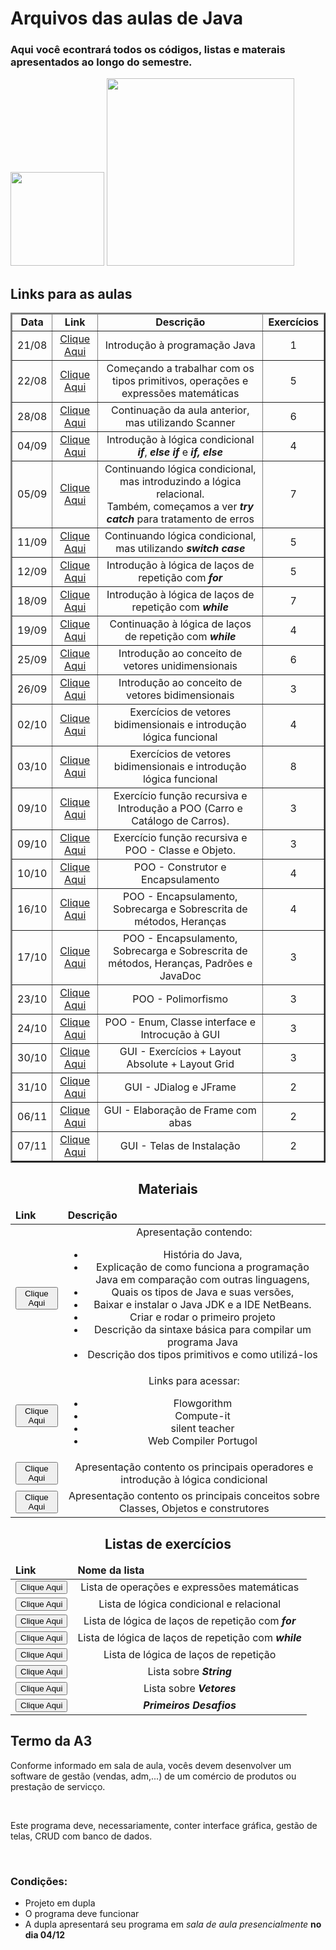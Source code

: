 <div>
<h1>Arquivos das aulas de Java</h1>
<h3>Aqui você econtrará todos os códigos, listas e materais apresentados ao longo do semestre.</h3>
</div>
<div>
<img height="150em" src="https://github-readme-stats.vercel.app/api?username=jcoghi&theme=dracula"/>

<img height="300em" src="https://github-readme-stats.vercel.app/api/top-langs/?username=jcoghi&theme=dracula"/>
</div>
<div>
<h2 aling="center"> Links para as aulas</h2>
<table border=2>
<thead>
<tr>
<td align="center"><strong>Data</strong></td>
<td align="center"><strong>Link</strong></td>
<td align="center"><strong>Descrição<strong></td>
<td align="center"><strong>Exercícios</strong></td>
</tr>
</thead>
<tbody>
<tr>
<td align="center">21/08</td>
<td align="center"><a href="https://github.com/jcoghi/Aula_Java_2023-2/tree/main/aula0821">Clique Aqui</a></td>
<td align="center">Introdução à programação Java</td>
<td align="center">1</td>
</tr>
<tr>
<td align="center">22/08</td>
<td align="center"><a href="https://github.com/jcoghi/Aula_Java_2023-2/tree/main/aula0822">Clique Aqui</a></td>
<td align="center">Começando a trabalhar com os tipos primitivos, operações e expressões matemáticas</td>
<td align="center">5</td>
</tr>
<tr>
<td align="center">28/08</td>
<td align="center"><a href="https://github.com/jcoghi/Aula_Java_2023-2/tree/main/aula0828">Clique Aqui</a></td>
<td align="center">Continuação da aula anterior, mas utilizando Scanner</td>
<td align="center">6</td>
</tr>
<tr>
<td align="center">04/09</td>
<td align="center"><a href="https://github.com/jcoghi/Aula_Java_2023-2/tree/main/aula0904">Clique Aqui</a></td>
<td align="center">Introdução à lógica condicional <strong><em>if</em></strong>, <strong><em>else if</em></strong> e <strong><em>if, else </em></strong></td>
<td align="center">4</td>
</tr>
<tr>
<td align="center">05/09</td>
<td align="center"><a href="https://github.com/jcoghi/Aula_Java_2023-2/tree/main/aula0905">Clique Aqui</a></td>
<td align="center">Continuando lógica condicional, mas introduzindo a lógica relacional.<br>Também, começamos a ver <strong><em>try catch</em></strong> para tratamento de erros</td>
<td align="center">7</td>
</tr>
<tr>
<td align="center">11/09</td>
<td align="center"><a href="https://github.com/jcoghi/Aula_Java_2023-2/tree/main/aula0911">Clique Aqui</a></td>
<td align="center">Continuando lógica condicional, mas utilizando <strong><em>switch case</em><strong></td>
<td align="center">5</td>
</tr>
<tr>
<td align="center">12/09</td>
<td align="center"><a href="https://github.com/jcoghi/Aula_Java_2023-2/tree/main/aula0912">Clique Aqui</a></td>
<td align="center">Introdução à lógica de laços de repetição com <strong><em>for</em><strong></td>
<td align="center">5</td>
</tr>
<tr>
<td align="center">18/09</td>
<td align="center"><a href="https://github.com/jcoghi/Aula_Java_2023-2/tree/main/aula0918">Clique Aqui</a></td>
<td align="center">Introdução à lógica de laços de repetição com <strong><em>while</em><strong></td>
<td align="center">7</td>
</tr>
<tr>
<td align="center">19/09</td>
<td align="center"><a href="https://github.com/jcoghi/Aula_Java_2023-2/tree/main/aula0919">Clique Aqui</a></td>
<td align="center">Continuação à lógica de laços de repetição com <strong><em>while</em><strong></td>
<td align="center">4</td>
</tr>
<tr>
<td align="center">25/09</td>
<td align="center"><a href="https://github.com/jcoghi/Aula_Java_2023-2/tree/main/aula0925">Clique Aqui</a></td>
<td align="center">Introdução ao conceito de vetores unidimensionais</td>
<td align="center">6</td>
</tr>
<tr>
<td align="center">26/09</td>
<td align="center"><a href="https://github.com/jcoghi/Aula_Java_2023-2/tree/main/aula0926">Clique Aqui</a></td>
<td align="center">Introdução ao conceito de vetores bidimensionais</td>
<td align="center">3</td>
</tr>
<tr>
<td align="center">02/10</td>
<td align="center"><a href="https://github.com/jcoghi/Aula_Java_2023-2/tree/main/aula1002">Clique Aqui</a></td>
<td align="center">Exercícios de vetores bidimensionais e introdução lógica funcional</td>
<td align="center">4</td>
</tr>
<tr>
<td align="center">03/10</td>
<td align="center"><a href="https://github.com/jcoghi/Aula_Java_2023-2/tree/main/aula1003">Clique Aqui</a></td>
<td align="center">Exercícios de vetores bidimensionais e introdução lógica funcional</td>
<td align="center">8</td>
</tr>
<tr>
<td align="center">09/10</td>
<td align="center"><a href="https://github.com/jcoghi/Aula_Java_2023-2/tree/main/aula1009">Clique Aqui</a></td>
<td align="center">Exercício função recursiva e Introdução a POO (Carro e Catálogo de Carros). </td>
<td align="center">3</td>
</tr>
<tr>
<td align="center">09/10</td>
<td align="center"><a href="https://github.com/jcoghi/Aula_Java_2023-2/tree/main/aula1009">Clique Aqui</a></td>
<td align="center">Exercício função recursiva e POO - Classe e Objeto. </td>
<td align="center">3</td>
</tr>
<tr>
<td align="center">10/10</td>
<td align="center"><a href="https://github.com/jcoghi/Aula_Java_2023-2/tree/main/aula1010">Clique Aqui</a></td>
<td align="center">POO - Construtor e Encapsulamento</td>
<td align="center">4</td>
</tr>
<tr>
<td align="center">16/10</td>
<td align="center"><a href="https://github.com/jcoghi/Aula_Java_2023-2/tree/main/aula1016">Clique Aqui</a></td>
<td align="center">POO - Encapsulamento, Sobrecarga e Sobrescrita de métodos, Heranças</td>
<td align="center">4</td>
</tr>
<tr>
<td align="center">17/10</td>
<td align="center"><a href="https://github.com/jcoghi/Aula_Java_2023-2/tree/main/aula1017">Clique Aqui</a></td>
<td align="center">POO - Encapsulamento, Sobrecarga e Sobrescrita de métodos, Heranças, Padrões e JavaDoc</td>
<td align="center">3</td>
</tr>
<tr>
<td align="center">23/10</td>
<td align="center"><a href="https://github.com/jcoghi/Aula_Java_2023-2/tree/main/aula1023">Clique Aqui</a></td>
<td align="center">POO - Polimorfismo</td>
<td align="center">3</td>
</tr>
<tr>
<td align="center">24/10</td>
<td align="center"><a href="https://github.com/jcoghi/Aula_Java_2023-2/tree/main/aula1024">Clique Aqui</a></td>
<td align="center">POO - Enum, Classe interface e Introcução à GUI</td>
<td align="center">3</td>
</tr>
<tr>
<td align="center">30/10</td>
<td align="center"><a href="https://github.com/jcoghi/Aula_Java_2023-2/tree/main/aula1030">Clique Aqui</a></td>
<td align="center">GUI - Exercícios + Layout Absolute + Layout Grid</td>
<td align="center">3</td>
</tr>
<tr>
<td align="center">31/10</td>
<td align="center"><a href="https://github.com/jcoghi/Aula_Java_2023-2/tree/main/aula1031">Clique Aqui</a></td>
<td align="center">GUI - JDialog e JFrame</td>
<td align="center">2</td>
</tr>
<tr>
<td align="center">06/11</td>
<td align="center"><a href="https://github.com/jcoghi/Aula_Java_2023-2/tree/main/aula1106">Clique Aqui</a></td>
<td align="center">GUI - Elaboração de Frame com abas</td>
<td align="center">2</td>
</tr>
<tr>
<td align="center">07/11</td>
<td align="center"><a href="https://github.com/jcoghi/Aula_Java_2023-2/tree/main/aula1107">Clique Aqui</a></td>
<td align="center">GUI - Telas de Instalação</td>
<td align="center">2</td>
</tr>
</tbody>
</table>
</div>
<div>
<h2 align="center">Materiais</h2>
<table>
<thead>
<tr>
<td><strong>Link</strong></td>
<td><strong>Descrição</strong></td>
</tr>
</thead>
<tbody>
<tr>
<td align="center"><a href="https://github.com/jcoghi/Aula_Java_2023-2/blob/main/Material/Introducao_Java.pdf"><button>Clique Aqui</button></a></td>
<td align="center">Apresentação contendo:
<ul>
<li> História do Java, </li>
<li> Explicação de como funciona a programação Java em comparação com outras linguagens,</li>
<li>Quais os tipos de Java e suas versões,</li>
<li>Baixar e instalar o Java JDK e a IDE NetBeans.</li>
<li>Criar e rodar o primeiro projeto</li>
<li>Descrição da sintaxe básica para compilar um programa Java</li>
<li>Descrição dos tipos primitivos e como utilizá-los</li>
</ul></td>
</tr>
<tr>
<td align="center"><a href="https://github.com/jcoghi/Aula_Java_2023-2/blob/main/Material/Links%20Importantes.txt"><button>Clique Aqui</button></a></td>
<td align="center">Links para acessar:
<ul>
<li>Flowgorithm</li>
<li>Compute-it</li>
<li>silent teacher</li>
<li>Web Compiler Portugol</li>
</ul></td>
</tr>
<tr>
<td align="center"><a href="https://github.com/jcoghi/Aula_Java_2023-2/blob/main/Material/Operadores_E_Condicional.pdf"><button>Clique Aqui</button></a></td>
<td align="center">Apresentação contento os principais operadores e introdução à lógica condicional </td>
</tr>
<tr>
<td align="center"><a href="https://github.com/jcoghi/Aula_Java_2023-2/blob/main/Material/Introducao_Classe.pdf"><button>Clique Aqui</button></a></td>
<td align="center">Apresentação contento os principais conceitos sobre Classes, Objetos e construtores </td>
</tr>
</tbody>
</table>
</div>
<div>
<h2 align="center">Listas de exercícios</h2>
<table>
<tr>
<thead>
<td><strong>Link</strong></td>
<td><strong>Nome da lista</strong></td>
</tr>
</thead>
<tbody>
<tr>
<td align="center"><a href="https://github.com/jcoghi/Aula_Java_2023-2/blob/main/Material/ListaOperadores.pdf"><button>Clique Aqui</button></a></td>
<td align="center">Lista de operações e expressões matemáticas</td>
</tr>
<tr>
<td align="center"><a href="https://github.com/jcoghi/Aula_Java_2023-2/blob/main/Material/ListaCondicional.pdf"><button>Clique Aqui</button></a></td>
<td align="center">Lista de lógica condicional e relacional</td>
</tr>
<tr>
<td align="center"><a href="https://github.com/jcoghi/Aula_Java_2023-2/blob/main/Material/ListaFor.pdf"><button>Clique Aqui</button></a></td>
<td align="center">Lista de lógica de laços de repetição com <strong><em>for</em></strong></td>
</tr>
<tr>
<td align="center"><a href="https://github.com/jcoghi/Aula_Java_2023-2/blob/main/Material/ListaWhile.pdf"><button>Clique Aqui</button></a></td>
<td align="center">Lista de lógica de laços de repetição com <strong><em>while</em></strong></td>
</tr>
<tr>
<td align="center"><a href="https://github.com/jcoghi/Aula_Java_2023-2/blob/main/Material/ListaLooping.pdf"><button>Clique Aqui</button></a></td>
<td align="center">Lista de lógica de laços de repetição</td>
</tr>
<tr>
<td align="center"><a href="https://github.com/jcoghi/Aula_Java_2023-2/blob/main/Material/ListaString.pdf"><button>Clique Aqui</button></a></td>
<td align="center">Lista sobre <strong><em>String</em></strong></td>
</tr>
<tr>
<td align="center"><a href="https://github.com/jcoghi/Aula_Java_2023-2/blob/main/Material/ListaVetores.pdf"><button>Clique Aqui</button></a></td>
<td align="center">Lista sobre <strong><em>Vetores</em></strong></td>
</tr>
<tr>
<td align="center"><a href="https://github.com/jcoghi/Aula_Java_2023-2/blob/main/Material/ListaDesafios.pdf"><button>Clique Aqui</button></a></td>
<td align="center"><strong><em>Primeiros Desafios</em></strong></td>
</tr>
</tbody>
</table>
</div>
<div>
	<h2>Termo da A3</h2>
	<p>Conforme informado em sala de aula, vocês devem desenvolver um software de gestão (vendas, adm,...) de um comércio de produtos ou prestação de servicço.</p><br>
	<p>Este programa deve, necessariamente, conter interface gráfica, gestão de telas, CRUD com banco de dados.</p><br>
	<h3>Condições:</h3>
	<ul>
		<li>Projeto em dupla</li>
		<li>O programa deve funcionar</li>
		<li>A dupla apresentará seu programa em <em>sala de aula presencialmente</em> <strong>no dia 04/12</strong></li>
	</ul>

</div>
